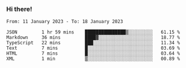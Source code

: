### Hi there!

<!--START_SECTION:waka-->

```text
From: 11 January 2023 - To: 18 January 2023

JSON         1 hr 59 mins    ███████████████▒░░░░░░░░░   61.15 %
Markdown     36 mins         ████▓░░░░░░░░░░░░░░░░░░░░   18.77 %
TypeScript   22 mins         ███░░░░░░░░░░░░░░░░░░░░░░   11.34 %
Text         7 mins          █░░░░░░░░░░░░░░░░░░░░░░░░   03.69 %
HTML         7 mins          █░░░░░░░░░░░░░░░░░░░░░░░░   03.64 %
XML          1 min           ▒░░░░░░░░░░░░░░░░░░░░░░░░   00.89 %
```

<!--END_SECTION:waka-->
